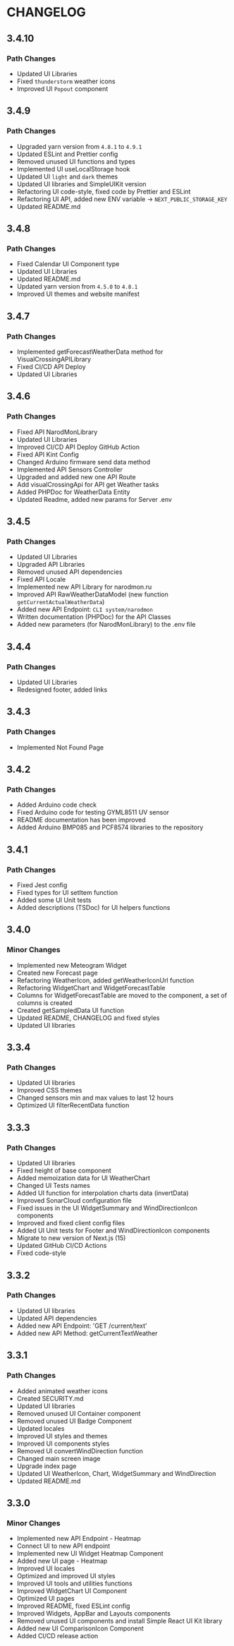 # CHANGELOG

## 3.4.10

### Path Changes
-   Updated UI Libraries
-   Fixed `thunderstorm` weather icons
-   Improved UI `Popout` component

## 3.4.9

### Path Changes
-   Upgraded yarn version from `4.8.1` to `4.9.1`
-   Updated ESLint and Prettier config
-   Removed unused UI functions and types
-   Implemented UI useLocalStorage hook
-   Updated UI `light` and `dark` themes
-   Updated UI libraries and SimpleUIKit version
-   Refactoring UI code-style, fixed code by Prettier and ESLint
-   Refactoring UI API, added new ENV variable -> `NEXT_PUBLIC_STORAGE_KEY`
-   Updated README.md

## 3.4.8

### Path Changes
-   Fixed Calendar UI Component type
-   Updated UI Libraries
-   Updated README.md
-   Updated yarn version from `4.5.0` to `4.8.1`
-   Improved UI themes and website manifest

## 3.4.7

### Path Changes

-   Implemented getForecastWeatherData method for VisualCrossingAPILibrary
-   Fixed CI/CD API Deploy
-   Updated UI Libraries

## 3.4.6

### Path Changes

-   Fixed API NarodMonLibrary
-   Updated UI Libraries
-   Improved CI/CD API Deploy GitHub Action
-   Fixed API Kint Config
-   Changed Arduino firmware send data method
-   Implemented API Sensors Controller
-   Upgraded and added new one API Route
-   Add visualCrossingApi for API get Weather tasks
-   Added PHPDoc for WeatherData Entity
-   Updated Readme, added new params for Server .env

## 3.4.5

### Path Changes

-   Updated UI Libraries
-   Upgraded API Libraries
-   Removed unused API dependencies
-   Fixed API Locale
-   Implemented new API Library for narodmon.ru
-   Improved API RawWeatherDataModel (new function `getCurrentActualWeatherData`)
-   Added new API Endpoint: `CLI system/narodmon`
-   Written documentation (PHPDoc) for the API Classes
-   Added new parameters (for NarodMonLibrary) to the .env file

## 3.4.4

### Path Changes

-   Updated UI Libraries
-   Redesigned footer, added links

## 3.4.3

### Path Changes

-   Implemented Not Found Page

## 3.4.2

### Path Changes

-   Added Arduino code check
-   Fixed Arduino code for testing GYML8511 UV sensor
-   README documentation has been improved
-   Added Arduino BMP085 and PCF8574 libraries to the repository

## 3.4.1

### Path Changes

-   Fixed Jest config
-   Fixed types for UI setItem function
-   Added some UI Unit tests
-   Added descriptions (TSDoc) for UI helpers functions

## 3.4.0

### Minor Changes

-   Implemented new Meteogram Widget
-   Created new Forecast page
-   Refactoring WeatherIcon, added getWeatherIconUrl function
-   Refactoring WidgetChart and WidgetForecastTable
-   Columns for WidgetForecastTable are moved to the component, a set of columns is created
-   Created getSampledData UI function
-   Updated README, CHANGELOG and fixed styles
-   Updated UI libraries

## 3.3.4

### Path Changes

-   Updated UI libraries
-   Improved CSS themes
-   Changed sensors min and max values to last 12 hours
-   Optimized UI filterRecentData function

## 3.3.3

### Path Changes

-   Updated UI libraries
-   Fixed height of base component
-   Added memoization data for UI WeatherChart
-   Changed UI Tests names
-   Added UI function for interpolation charts data (invertData)
-   Improved SonarCloud configuration file
-   Fixed issues in the UI WidgetSummary and WindDirectionIcon components
-   Improved and fixed client config files
-   Added UI Unit tests for Footer and WindDirectionIcon components
-   Migrate to new version of Next.js (15)
-   Updated GitHub CI/CD Actions
-   Fixed code-style

## 3.3.2

### Path Changes

-   Updated UI libraries
-   Updated API dependencies
-   Added new API Endpoint: 'GET /current/text'
-   Added new API Method: getCurrentTextWeather

## 3.3.1

### Path Changes

-   Added animated weather icons
-   Created SECURITY.md
-   Updated UI libraries
-   Removed unused UI Container component
-   Removed unused UI Badge Component
-   Updated locales
-   Improved UI styles and themes
-   Improved UI components styles
-   Removed UI convertWindDirection function
-   Changed main screen image
-   Upgrade index page
-   Updated UI WeatherIcon, Chart, WidgetSummary and WindDirection
-   Updated README.md

## 3.3.0

### Minor Changes

-   Implemented new API Endpoint - Heatmap
-   Connect UI to new API endpoint
-   Implemented new UI Widget Heatmap Component
-   Added new UI page - Heatmap
-   Improved UI locales
-   Optimized and improved UI styles
-   Improved UI tools and utilities functions
-   Improved WidgetChart UI Component
-   Optimized UI pages
-   Improved README, fixed ESLint config
-   Improved Widgets, AppBar and Layouts components
-   Removed unused UI components and install Simple React UI Kit library
-   Added new UI ComparisonIcon Component
-   Added CI/CD release action

